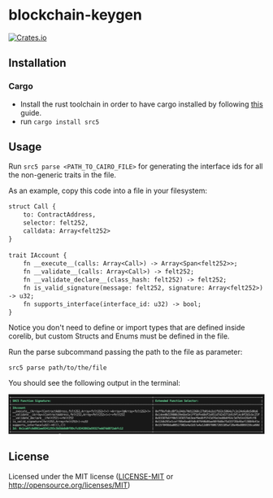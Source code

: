 # blockchain-keygen

[![Crates.io](https://img.shields.io/crates/v/blockchain-keygen.svg)](https://crates.io/crates/blockchain-keygen)

## Installation

### Cargo

* Install the rust toolchain in order to have cargo installed by following
  [this](https://www.rust-lang.org/tools/install) guide.
* run `cargo install src5`

## Usage

Run `src5 parse <PATH_TO_CAIRO_FILE>` for generating the interface ids for all the non-generic traits in the file.

As an example, copy this code into a file in your filesystem:

```
struct Call {
    to: ContractAddress,
    selector: felt252,
    calldata: Array<felt252>
}

trait IAccount {
    fn __execute__(calls: Array<Call>) -> Array<Span<felt252>>;
    fn __validate__(calls: Array<Call>) -> felt252;
    fn __validate_declare__(class_hash: felt252) -> felt252;
    fn is_valid_signature(message: felt252, signature: Array<felt252>) -> u32;
    fn supports_interface(interface_id: u32) -> bool;
}
```

Notice you don't need to define or import types that are defined inside corelib, but custom Structs and Enums must be defined in the file.

Run the parse subcommand passing the path to the file as parameter:

```
src5 parse path/to/the/file
```

You should see the following output in the terminal:

![](images/example.png)

## License

Licensed under the MIT license ([LICENSE-MIT](LICENSE-MIT) or http://opensource.org/licenses/MIT)
